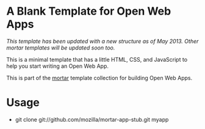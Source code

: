 # A Blank Template for Open Web Apps

*This template has been updated with a new structure as of May 2013. Other mortar templates will be updated soon too.*

This is a minimal template that has a little HTML, CSS, and JavaScript to help
you start writing an Open Web App.

This is part of the [mortar](https://github.com/mozilla/mortar/)
template collection for building Open Web Apps.

# Usage

* git clone git://github.com/mozilla/mortar-app-stub.git myapp
